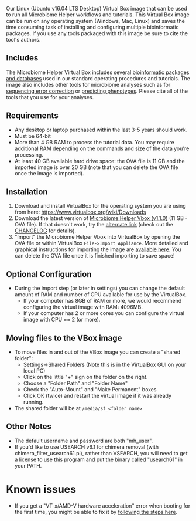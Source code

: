 Our Linux (Ubuntu v16.04 LTS Desktop) Virtual Box image that can be used to run all Microbiome Helper workflows and tutorials. This Virtual Box image can be run on any operating system (Windows, Mac, Linux) and saves the time consuming task of installing and configuring multiple bioinformatic packages. If you use any tools packaged with this image be sure to cite the tool's authors. 

## Includes

The Microbiome Helper Virtual Box includes several [bioinformatic packages and databases](https://github.com/mlangill/microbiome_helper/wiki/requirements) used in our standard operating procedures and tutorials. The image also includes other tools for microbiome analyses such as for [sequencing error correction](https://github.com/mlangill/microbiome_helper/wiki/Sequence-Error-correction) or [predicting phenotypes](https://github.com/mlangill/microbiome_helper/wiki/Predict-phenotypes). Please cite all of the tools that you use for your analyses. 
  
## Requirements
* Any desktop or laptop purchased within the last 3-5 years should work.
* Must be 64-bit
* More than 4 GB RAM to process the tutorial data. You may require additional RAM depending on the commands and size of the data you're processing.   
* At least 40 GB available hard drive space: the OVA file is 11 GB and the imported image is over 20 GB (note that you can delete the OVA file once the image is imported).

## Installation
1. Download and install VirtualBox for the operating system you are using from here: https://www.virtualbox.org/wiki/Downloads
2. Download the latest version of [Microbiome Helper Vbox (v1.1.0)](http://kronos.pharmacology.dal.ca/public_files/Microbiome_Helper_Vbox/MicrobiomeHelper_v1.1.0.ova) (11 GB - OVA file). If that doesn't work, try the [alternate link](https://www.dropbox.com/s/elhz61bundti5cb/MicrobiomeHelper_v1.1.0.ova?dl=1) (check out the [CHANGELOG](http://kronos.pharmacology.dal.ca/public_files/Microbiome_Helper_Vbox/CHANGELOG) for details).
3. "Import" the Microbiome Helper Vbox into VirtualBox by opening the OVA file or within VirtualBox `File->Import Appliance`. More detailed and graphical instructions for importing the image are [available here](https://www.maketecheasier.com/import-export-ova-files-in-virtualbox). You can delete the OVA file once it is finished importing to save space!

## Optional Configuration
* During the import step (or later in settings) you can change the default amount of RAM and number of CPU available for use by the VirtualBox.
    * If your computer has 8GB of RAM or more, we would recommend configuring the virtual image with RAM: 4096MB. 
    * If your computer has 2 or more cores you can configure the virtual image with CPU == 2 (or more).

## Moving files to the VBox image
* To move files in and out of the VBox image you can create a "shared folder":
    * Settings->Shared Folders (Note this is in the VirtualBox GUI on your local PC) 
    * Click on the little "+" sign on the folder on the right.
    * Choose a "Folder Path" and "Folder Name"
    * Check the "Auto-Mount" and "Make Permanent" boxes
    * Click OK (twice) and restart the virtual image if it was already running. 
* The shared folder will be at `/media/sf_<folder name>`

## Other Notes
* The default username and password are both "mh_user".
* If you'd like to use USEARCH v6.1 for chimera removal (with chimera_filter_usearch61.pl), rather than VSEARCH, you will need to get a license to use this program and put the binary called "usearch61" in your PATH. 

# Known issues
* If you get a "VT-x/AMD-V hardware acceleration" error when booting for the first time, you might be able to fix it by [following the steps here](http://www.itworld.com/article/2981515/virtualization/virtualbox-diagnose-and-fix-vt-xamd-v-hardware-acceleration-errors.html).
